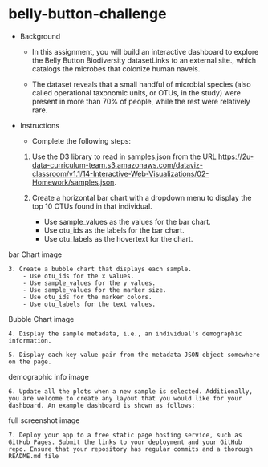 # belly-button-challenge

- Background
    - In this assignment, you will build an interactive dashboard to explore the Belly Button Biodiversity datasetLinks to an external site., which catalogs the microbes that colonize human navels.

    - The dataset reveals that a small handful of microbial species (also called operational taxonomic units, or OTUs, in the study) were present in more than 70% of people, while the rest were relatively rare.

- Instructions
    - Complete the following steps:

    1. Use the D3 library to read in samples.json from the URL https://2u-data-curriculum-team.s3.amazonaws.com/dataviz-classroom/v1.1/14-Interactive-Web-Visualizations/02-Homework/samples.json.

    2. Create a horizontal bar chart with a dropdown menu to display the top 10 OTUs found in that individual.
        - Use sample_values as the values for the bar chart.
        - Use otu_ids as the labels for the bar chart.
        - Use otu_labels as the hovertext for the chart.

bar Chart image

    3. Create a bubble chart that displays each sample.
        - Use otu_ids for the x values. 
        - Use sample_values for the y values.
        - Use sample_values for the marker size.
        - Use otu_ids for the marker colors.
        - Use otu_labels for the text values.

Bubble Chart image

    4. Display the sample metadata, i.e., an individual's demographic information.

    5. Display each key-value pair from the metadata JSON object somewhere on the page.

demographic info image

    6. Update all the plots when a new sample is selected. Additionally, you are welcome to create any layout that you would like for your dashboard. An example dashboard is shown as follows:

full screenshot image

    7. Deploy your app to a free static page hosting service, such as GitHub Pages. Submit the links to your deployment and your GitHub repo. Ensure that your repository has regular commits and a thorough README.md file